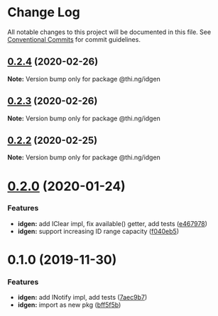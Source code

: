 # Change Log

All notable changes to this project will be documented in this file.
See [Conventional Commits](https://conventionalcommits.org) for commit guidelines.

## [0.2.4](https://github.com/thi-ng/umbrella/compare/@thi.ng/idgen@0.2.3...@thi.ng/idgen@0.2.4) (2020-02-26)

**Note:** Version bump only for package @thi.ng/idgen





## [0.2.3](https://github.com/thi-ng/umbrella/compare/@thi.ng/idgen@0.2.2...@thi.ng/idgen@0.2.3) (2020-02-26)

**Note:** Version bump only for package @thi.ng/idgen





## [0.2.2](https://github.com/thi-ng/umbrella/compare/@thi.ng/idgen@0.2.1...@thi.ng/idgen@0.2.2) (2020-02-25)

**Note:** Version bump only for package @thi.ng/idgen





# [0.2.0](https://github.com/thi-ng/umbrella/compare/@thi.ng/idgen@0.1.0...@thi.ng/idgen@0.2.0) (2020-01-24)

### Features

* **idgen:** add IClear impl, fix available() getter, add tests ([e467978](https://github.com/thi-ng/umbrella/commit/e467978f7cd3e82b188ce40631f7367d8e9cebdd))
* **idgen:** support increasing ID range capacity ([f040eb5](https://github.com/thi-ng/umbrella/commit/f040eb5cb04e458e753fb37fa4dc2fc32a3e0e8c))

# 0.1.0 (2019-11-30)

### Features

* **idgen:** add INotify impl, add tests ([7aec9b7](https://github.com/thi-ng/umbrella/commit/7aec9b7e7cd0d335e90bd50f5fb47c7b72188fbf))
* **idgen:** import as new pkg ([bff5f5b](https://github.com/thi-ng/umbrella/commit/bff5f5b66d05449c79e5087385bdecc43594a700))
